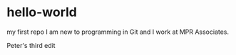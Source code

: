 # hello-world
my first repo
I am new to programming in Git and I work at MPR Associates.

Peter's third edit
